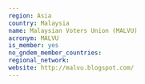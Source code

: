 ```yaml
---
region: Asia
country: Malaysia
name: Malaysian Voters Union (MALVU) 
acronym: MALVU
is_member: yes
no_gndem_member_countries: 
regional_network: 
website: http://malvu.blogspot.com/
---
```

